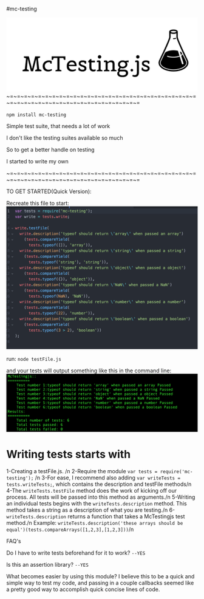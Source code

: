 #mc-testing

![Alt text](./assets/mctestingjs.png 'Mc-Testing logo')
~=~=~=~=~=~=~=~=~=~=~=~=~=~=~=~=~=~=~=~=~=~=~=~=~=~=~=~=~=~=~=~=~=~=~=~=~=~=~=~=~=~=~=~=~=~=

`npm install mc-testing`

Simple test suite, that needs a lot of work

I don't like the testing suites available so much

So to get a better handle on testing

I started to write my own

~=~=~=~=~=~=~=~=~=~=~=~=~=~=~=~=~=~=~=~=~=~=~=~=~=~=~=~=~=~=~=~=~=~=~=~=~=~=~=~=~=~=~=~=~=~=

TO GET STARTED(Quick Version):

Recreate this file to start:
![Alt text](./assets/samplefile.png 'samplefile screenshot')

run:
`node testFile.js`

and your tests will output something like this in the command line:
![Alt text](./assets/sampleoutput.png 'testResultsjs screenshot')




Writing tests starts with
=========================
1-Creating a testFile.js. /n
2-Require the module `var tests = require('mc-testing');` /n
3-For ease, I recommend also adding `var writeTests = tests.writeTests;`, which contains the description and testFile methods/n
4-The `writeTests.testFile` method does the work of kicking off our process. All tests will be passed into this method as arguments./n
5-Writing an individual tests begins with the `writeTests.description` method. This method takes a string as a description of what you are testing./n
6-`writeTests.description` returns a function that takes a McTestingjs test method./n
Example: `writeTests.description('these arrays should be equal')(tests.compareArrays([1,2,3],[1,2,3]))`/n


FAQ's

Do I have to write tests beforehand for it to work?
`--YES`

Is this an assertion library?
`--YES`

What becomes easier by using this module?
I believe this to be a quick and simple way to test my code, and passing in a couple callbacks seemed like a pretty good way to accomplish quick concise lines of code.

